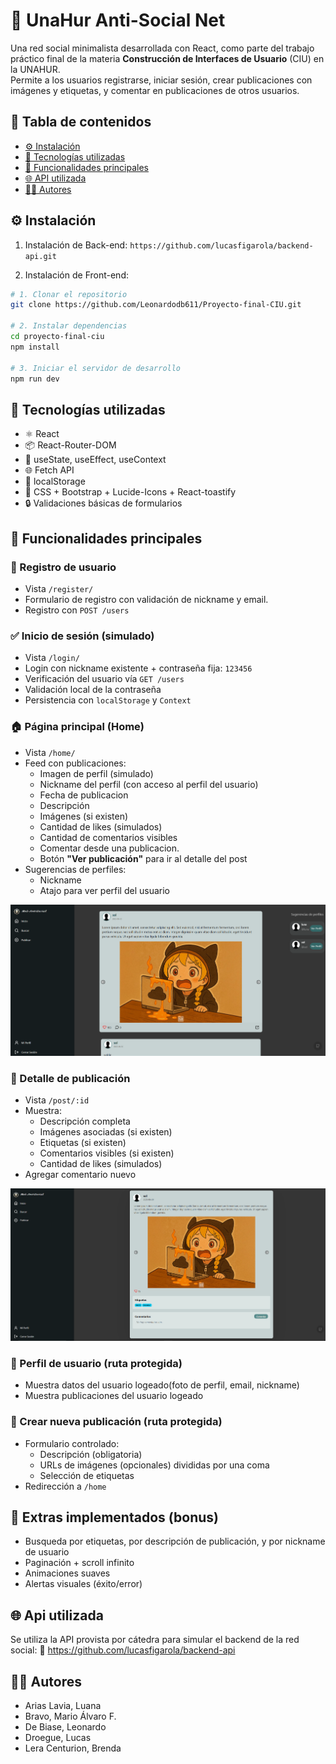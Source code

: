 # 🧠 UnaHur Anti-Social Net

Una red social minimalista desarrollada con React, como parte del trabajo práctico final de la materia **Construcción de Interfaces de Usuario** (CIU) en la UNAHUR.  
Permite a los usuarios registrarse, iniciar sesión, crear publicaciones con imágenes y etiquetas, y comentar en publicaciones de otros usuarios.

## 📌 Tabla de contenidos

- [⚙️ Instalación](#-%EF%B8%8F-instalación)
- [🚀 Tecnologías utilizadas](#-tecnologías-utilizadas)
- [📲 Funcionalidades principales](#-stack-tecnológico)
- [🌐 API utilizada](#-api-utilizada)
- [🧑‍💻 Autores](#-autores)


## ⚙️ Instalación
1. Instalación de Back-end: `https://github.com/lucasfigarola/backend-api.git`

2. Instalación de Front-end:

```bash
# 1. Clonar el repositorio
git clone https://github.com/Leonardodb611/Proyecto-final-CIU.git

# 2. Instalar dependencias
cd proyecto-final-ciu
npm install

# 3. Iniciar el servidor de desarrollo
npm run dev
```

## 🚀 Tecnologías utilizadas

- ⚛️ React
- 📦 React-Router-DOM
- 🎯 useState, useEffect, useContext
- 🌐 Fetch API
- 💾 localStorage
- 🎨 CSS + Bootstrap + Lucide-Icons + React-toastify
- 🔒 Validaciones básicas de formularios

## 📲 Funcionalidades principales

### 👤 Registro de usuario

- Vista `/register/`
- Formulario de registro con validación de nickname y email.
- Registro con `POST /users`

### ✅ Inicio de sesión (simulado)

- Vista `/login/`
- Login con nickname existente + contraseña fija: `123456`
- Verificación del usuario vía `GET /users`
- Validación local de la contraseña
- Persistencia con `localStorage` y `Context`


### 🏠 Página principal (Home)
- Vista `/home/`
- Feed con publicaciones:
  - Imagen de perfil (simulado)
  - Nickname del perfil (con acceso al perfil del usuario)
  - Fecha de publicacion
  - Descripción
  - Imágenes (si existen)
  - Cantidad de likes (simulados)
  - Cantidad de comentarios visibles
  - Comentar desde una publicacion.
  - Botón **"Ver publicación"** para ir al detalle del post
- Sugerencias de perfiles:
  - Nickname
  - Atajo para ver perfil del usuario

![Image](./public/capt-home.png)


### 💬 Detalle de publicación

- Vista `/post/:id`
- Muestra:
  - Descripción completa
  - Imágenes asociadas (si existen)
  - Etiquetas (si existen)
  - Comentarios visibles (si existen)
  - Cantidad de likes (simulados)
- Agregar comentario nuevo

![Image](./public/capt-post-detail.png)

### 🙍 Perfil de usuario (ruta protegida)

- Muestra datos del usuario logeado(foto de perfil, email, nickname)
- Muestra publicaciones del usuario logeado

### 📝 Crear nueva publicación (ruta protegida)
- Formulario controlado:
  - Descripción (obligatoria)
  - URLs de imágenes (opcionales) divididas por una coma
  - Selección de etiquetas
- Redirección a `/home`

## 🧪 Extras implementados (bonus)

  - Busqueda por etiquetas, por descripción de publicación, y por nickname de usuario
  - Paginación + scroll infinito
  - Animaciones suaves
  - Alertas visuales (éxito/error)

## 🌐 Api utilizada 

Se utiliza la API provista por cátedra para simular el backend de la red social:
🔗 https://github.com/lucasfigarola/backend-api

## 🧑‍💻 Autores
- Arias Lavia, Luana
- Bravo, Mario Álvaro F.
- De Biase, Leonardo
- Droegue, Lucas
- Lera Centurion, Brenda